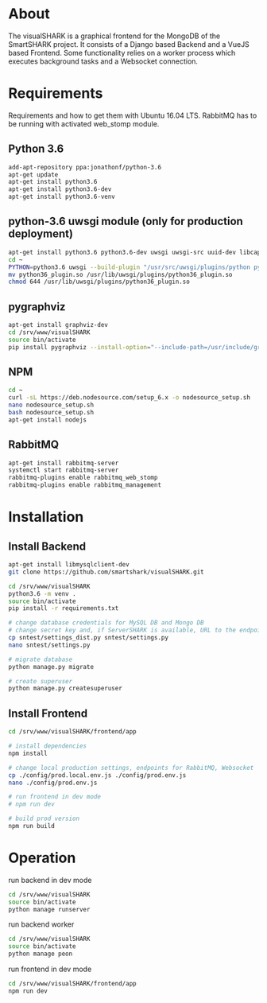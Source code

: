 About
=====
The visualSHARK is a graphical frontend for the MongoDB of the SmartSHARK project.
It consists of a Django based Backend and a VueJS based Frontend.
Some functionality relies on a worker process which executes background tasks and a Websocket connection.


Requirements
============

Requirements and how to get them with Ubuntu 16.04 LTS.
RabbitMQ has to be running with activated web_stomp module.

Python 3.6
----------
```bash
add-apt-repository ppa:jonathonf/python-3.6
apt-get update
apt-get install python3.6
apt-get install python3.6-dev
apt-get install python3.6-venv
```

python-3.6 uwsgi module (only for production deployment)
--------------------------------------------------------
```bash
apt-get install python3.6 python3.6-dev uwsgi uwsgi-src uuid-dev libcap-dev libpcre3-dev libssl-dev
cd ~
PYTHON=python3.6 uwsgi --build-plugin "/usr/src/uwsgi/plugins/python python36"
mv python36_plugin.so /usr/lib/uwsgi/plugins/python36_plugin.so
chmod 644 /usr/lib/uwsgi/plugins/python36_plugin.so
```

pygraphviz
----------
```bash
apt-get install graphviz-dev
cd /srv/www/visualSHARK
source bin/activate
pip install pygraphviz --install-option="--include-path=/usr/include/graphviz" --install-option="--library-path=/usr/lib/graphviz/"
```

NPM
---
```bash
cd ~
curl -sL https://deb.nodesource.com/setup_6.x -o nodesource_setup.sh
nano nodesource_setup.sh
bash nodesource_setup.sh
apt-get install nodejs
```

RabbitMQ
--------
```bash
apt-get install rabbitmq-server
systemctl start rabbitmq-server
rabbitmq-plugins enable rabbitmq_web_stomp
rabbitmq-plugins enable rabbitmq_management
```


Installation
============

Install Backend
---------------

```bash
apt-get install libmysqlclient-dev
git clone https://github.com/smartshark/visualSHARK.git

cd /srv/www/visualSHARK
python3.6 -m venv .
source bin/activate
pip install -r requirements.txt

# change database credentials for MySQL DB and Mongo DB
# change secret key and, if ServerSHARK is available, URL to the endpoint and an api key.
cp sntest/settings_dist.py sntest/settings.py
nano sntest/settings.py

# migrate database
python manage.py migrate

# create superuser
python manage.py createsuperuser
```

Install Frontend
----------------

```bash
cd /srv/www/visualSHARK/frontend/app

# install dependencies
npm install

# change local production settings, endpoints for RabbitMQ, Websocket
cp ./config/prod.local.env.js ./config/prod.env.js
nano ./config/prod.env.js

# run frontend in dev mode
# npm run dev

# build prod version
npm run build
```


Operation
=========

run backend in dev mode
```bash
cd /srv/www/visualSHARK
source bin/activate
python manage runserver
```

run backend worker
```bash
cd /srv/www/visualSHARK
source bin/activate
python manage peon
```

run frontend in dev mode
```bash
cd /srv/www/visualSHARK/frontend/app
npm run dev
```
